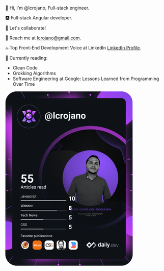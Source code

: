  
👋 Hi, I'm @lcrojano, Full-stack engineer.

🅰️ Full-stack Angular developer.

🤝 Let's collaborate!

📧 Reach me at lcrojano@gmail.com.

🔝 Top Front-End Development Voice at LinkedIn [LinkedIn Profile](https://www.linkedin.com/in/lcrojano/overlay/top-voice-detail/?profileUrn=urn%3Ali%3Afsd_profile%3AACoAAASrm50B-0kLP9bKPWfIhRgYM7z6Rsl5X-w).

📖 Currently reading:
- Clean Code
- Grokking Algorithms
- Software Engineering at Google: Lessons Learned from Programming Over Time
 



<a href="https://app.daily.dev/lcrojano"><img src="https://github.com/lcrojano/lcrojano/blob/main/devcard.svg" width="400" alt="luis carlos rojano's Dev Card"/></a>

